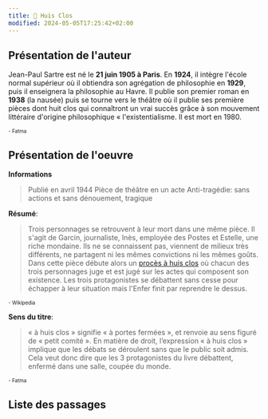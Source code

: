 ```yaml
---
title: 🚪 Huis Clos
modified: 2024-05-05T17:25:42+02:00
---
```

## Présentation de l'auteur

Jean-Paul Sartre est né le **21 juin 1905 à Paris**. En **1924**, il intègre l'école normal supérieur où il obtiendra son agrégation de philosophie en **1929**, puis il enseignera la philosophie au Havre. Il publie son premier roman en **1938** (la nausée) puis se tourne vers le théâtre où il publie ses première pièces dont huit clos qui connaîtront un vrai succès grâce à son mouvement littéraire d'origine philosophique « l'existentialisme. Il est mort en 1980.
<p style="font-size: 10px">- Fatma</p>

## Présentation de l'oeuvre

**Informations**
>	 Publié en avril 1944
>	 Pièce de théâtre en un acte
>	 Anti-tragédie: sans actions et sans dénouement, tragique

**Résumé**:
> Trois personnages se retrouvent à leur mort dans une même pièce. Il s'agit de Garcin, journaliste, Inès, employée des Postes et Estelle, une riche mondaine. Ils ne se connaissent pas, viennent de milieux très différents, ne partagent ni les mêmes convictions ni les mêmes goûts.
> Dans cette pièce débute alors un [procès à huis clos](https://fr.wikipedia.org/wiki/Proc%C3%A8s_%C3%A0_huis_clos "Procès à huis clos") où chacun des trois personnages juge et est jugé sur les actes qui composent son existence. Les trois protagonistes se débattent sans cesse pour échapper à leur situation mais l'Enfer finit par reprendre le dessus.
<p style="font-size: 10px">- Wikipedia</p>

**Sens du titre**:
> « à huis clos » signifie « à portes fermées », et renvoie au sens figuré de « petit comité ».  En matière de droit, l’expression « à huis clos » implique que les débats se déroulent sans que le public soit admis. Cela veut donc dire que les 3 protagonistes du livre débattent, enfermé dans une salle, coupée du monde.
<p style="font-size: 10px">- Fatma</p>

## Liste des passages